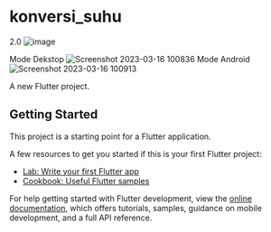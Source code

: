# konversi_suhu
2.0
![image](https://user-images.githubusercontent.com/92065895/228415383-51d5d59f-b7d0-41c4-9a82-9f755fe62aed.png)

Mode Dekstop
![Screenshot 2023-03-16 100836](https://user-images.githubusercontent.com/92065895/225503287-da12e76e-d5e7-4121-b3f3-72ab5edc277b.png)
Mode Android
![Screenshot 2023-03-16 100913](https://user-images.githubusercontent.com/92065895/225503576-3ad1299b-69c1-4a67-a5ab-b284c3c4f372.png)

A new Flutter project.

## Getting Started

This project is a starting point for a Flutter application.

A few resources to get you started if this is your first Flutter project:

- [Lab: Write your first Flutter app](https://docs.flutter.dev/get-started/codelab)
- [Cookbook: Useful Flutter samples](https://docs.flutter.dev/cookbook)

For help getting started with Flutter development, view the
[online documentation](https://docs.flutter.dev/), which offers tutorials,
samples, guidance on mobile development, and a full API reference.
